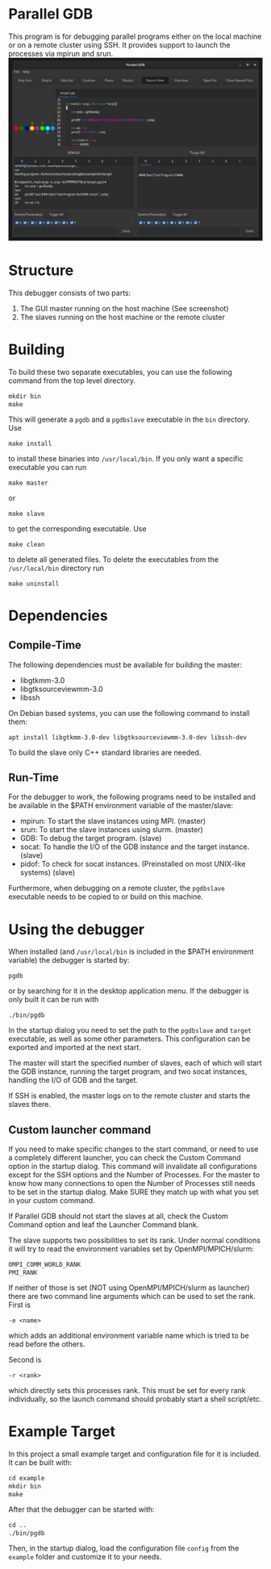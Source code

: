 # Parallel GDB
This program is for debugging parallel programs either on the local machine or on a remote cluster using SSH. It provides support to launch the processes via mpirun and srun.
![Screenshot of Parallel GDB](res/pgdb.png)

# Structure
This debugger consists of two parts: 
1. The GUI master running on the host machine (See screenshot)
2. The slaves running on the host machine or the remote cluster

# Building
To build these two separate executables, you can use the following command from the top level directory.

	mkdir bin
	make

This will generate a `pgdb` and a `pgdbslave` executable in the `bin` directory. Use

	make install

to install these binaries into `/usr/local/bin`. If you only want a specific executable you can run 

	make master

or 

	make slave

to get the corresponding executable. Use

	make clean

to delete all generated files. To delete the executables from the `/usr/local/bin` directory run

	make uninstall

# Dependencies
## Compile-Time
The following dependencies must be available for building the master:
- libgtkmm-3.0
- libgtksourceviewmm-3.0
- libssh

On Debian based systems, you can use the following command to install them:

	apt install libgtkmm-3.0-dev libgtksourceviewmm-3.0-dev libssh-dev

To build the slave only C++ standard libraries are needed.

## Run-Time
For the debugger to work, the following programs need to be installed and be available in the $PATH environment variable of the master/slave:
- mpirun: To start the slave instances using MPI. (master)
- srun: To start the slave instances using slurm. (master)
- GDB: To debug the target program. (slave)
- socat: To handle the I/O of the GDB instance and the target instance. (slave)
- pidof: To check for socat instances. (Preinstalled on most UNIX-like systems) (slave)

Furthermore, when debugging on a remote cluster, the `pgdbslave` executable needs to be copied to or build on this machine.

# Using the debugger
When installed (and `/usr/local/bin` is included in the $PATH environment variable) the debugger is started by:

	pgdb

or by searching for it in the desktop application menu. If the debugger is only built it can be run with 

	./bin/pgdb

In the startup dialog you need to set the path to the `pgdbslave` and `target` executable, as well as some other parameters. This configuration can be exported and imported at the next start.

The master will start the specified number of slaves, each of which will start the GDB instance, running the target program, and two socat instances, handling the I/O of GDB and the target.

If SSH is enabled, the master logs on to the remote cluster and starts the slaves there.

## Custom launcher command
If you need to make specific changes to the start command, or need to use a completely different launcher, you can check the Custom Command option in the startup dialog. This command will invalidate all configurations except for the SSH options and the Number of Processes. For the master to know how many connections to open the Number of Processes still needs to be set in the startup dialog. Make SURE they match up with what you set in your custom command.

If Parallel GDB should not start the slaves at all, check the Custom Command option and leaf the Launcher Command blank.

The slave supports two possibilities to set its rank. Under normal conditions it will try to read the environment variables set by OpenMPI/MPICH/slurm:

	OMPI_COMM_WORLD_RANK
	PMI_RANK

If neither of those is set (NOT using OpenMPI/MPICH/slurm as launcher) there are two command line arguments which can be used to set the rank. First is 

	-e <name>

which adds an additional environment variable name which is tried to be read before the others.

Second is

	-r <rank>

which directly sets this processes rank. This must be set for every rank individually, so the launch command should probably start a shell script/etc.

# Example Target
In this project a small example target and configuration file for it is included. It can be built with:

	cd example
	mkdir bin
	make

After that the debugger can be started with:

	cd ..
	./bin/pgdb

Then, in the startup dialog, load the configuration file `config` from the `example` folder and customize it to your needs.